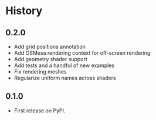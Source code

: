 # History

## 0.2.0

* Add grid positions annotation
* Add OSMesa rendering context for off-screen rendering
* Add geometry shader support
* Add tests and a handful of new examples
* Fix rendering meshes
* Regularize uniform names across shaders

## 0.1.0

* First release on PyPI.
